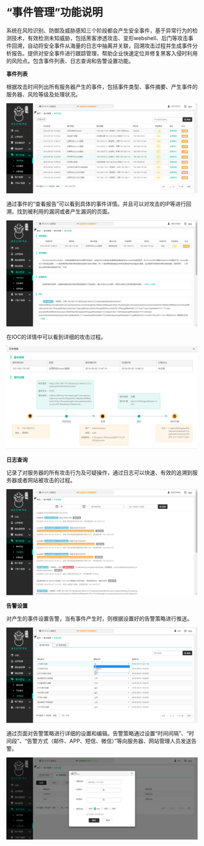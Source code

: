 # “事件管理”功能说明
系统在风险识别、防御及威胁感知三个阶段都会产生安全事件，基于异常行为的检测技术，有效检测未知威胁，包括黑客渗透攻击、变形webshell、后门等攻击事件回溯，自动将安全事件从海量的日志中抽离并关联，回溯攻击过程并生成事件分析报告。提供对安全事件进行跟踪管理，帮助企业快速定位并修复黑客入侵时利用的风险点。包含事件列表、日志查询和告警设置功能。

**事件列表**

根据攻击时间列出所有服务器产生的事件，包括事件类型、事件摘要、产生事件的服务器、风险等级及处理状况。

![](/assets/f2901.png)

通过事件的“查看报告”可以看到具体的事件详情。并且可以对攻击的IP等进行回溯，找到被利用的漏洞或者产生漏洞的页面。

![](/assets/f2902.png)

在IOC的详情中可以看到详细的攻击过程。

![](/assets/f2903.png)

**日志查询**

记录了对服务器的所有攻击行为及可疑操作，通过日志可以快速、有效的追溯到服务器或者网站被攻击的过程。

![](/assets/f2904.png)

**告警设置**

对产生的事件设置告警，当有事件产生时，则根据设置好的告警策略进行推送。

![](/assets/f2905.png)

通过页面对告警策略进行详细的设置和编辑。告警策略通过设置“时间间隔”、“时间段”、“告警方式（邮件、APP、短信、微信）”等向服务器、网站管理人员发送告警。

![](/assets/f2906.png)